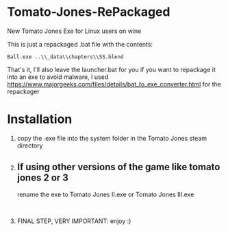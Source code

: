 # Tomato-Jones-RePackaged
New Tomato Jones Exe for Linux users on wine

This is just a repackaged .bat file with the contents:

    Ball.exe ..\\_data\\chapters\\SS.blend

That's it, I'll also leave the launcher.bat for you if you want to repackage it into an exe to avoid malware, I used https://www.majorgeeks.com/files/details/bat_to_exe_converter.html for the repackager

# Installation
1. copy the .exe file into the system folder in the Tomato Jones steam directory

2. <h2>If using other versions of the game like tomato jones 2 or 3</h2>
   rename the exe to Tomato Jones II.exe or Tomato Jones III.exe

<br>

3. FINAL STEP, VERY IMPORTANT: enjoy :)
